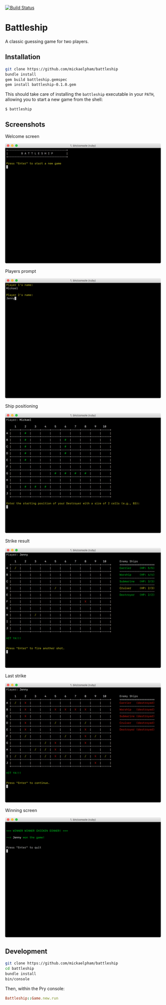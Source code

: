 [![Build Status](https://travis-ci.org/mickaelpham/battleship.svg?branch=master)](https://travis-ci.org/mickaelpham/battleship)

# Battleship

A classic guessing game for two players.

## Installation

```sh
git clone https://github.com/mickaelpham/battleship
bundle install
gem build battleship.gemspec
gem install battleship-0.1.0.gem
```

This should take care of installing the `battleship` executable in your `PATH`,
allowing you to start a new game from the shell:

```
$ battleship
```

## Screenshots

Welcome screen

![screen-01](/img/screen-01.png?raw=true "Welcome screen")

Players prompt

![screen-02](/img/screen-02.png?raw=true "Players prompt")

Ship positioning

![screen-03](/img/screen-03.png?raw=true "Ship positioning")

Strike result

![screen-04](/img/screen-04.png?raw=true "Strike result")

Last strike

![screen-05](/img/screen-05.png?raw=true "Last strike")

Winning screen

![screen-06](/img/screen-06.png?raw=true "Winning screen")

## Development

```sh
git clone https://github.com/mickaelpham/battleship
cd battleship
bundle install
bin/console
```

Then, within the Pry console:

```ruby
Battleship::Game.new.run
```
